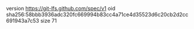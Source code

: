 version https://git-lfs.github.com/spec/v1
oid sha256:58bbb3936adc320fc669994b83cc4a71ce4d35523d6c20cb2d2cc691943a7c53
size 71
